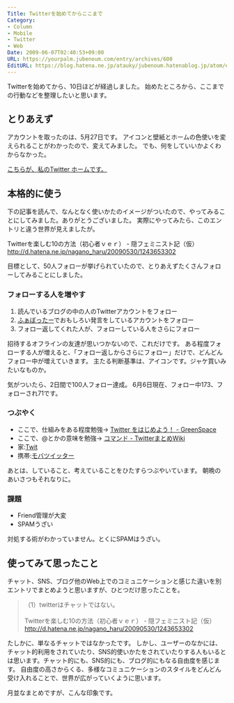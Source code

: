 ```yaml
---
Title: Twitterを始めてからここまで
Category:
- Column
- Mobile
- Twitter
- Web
Date: 2009-06-07T02:40:53+09:00
URL: https://yourpalm.jubenoum.com/entry/archives/600
EditURL: https://blog.hatena.ne.jp/atauky/jubenoum.hatenablog.jp/atom/entry/6653458415120885363
---
```


Twitterを始めてから、10日ほどが経過しました。
始めたところから、ここまでの行動などを整理したいと思います。

<h2>とりあえず</h2>
アカウントを取ったのは、5月27日です。
アイコンと壁紙とホームの色使いを変えられることがわかったので、変えてみました。
でも、何をしていいかよくわからなかった。

<a href="http://twitter.com/atauky" title="Takuya Y. (atauky) on Twitter">こちらが、私のTwitter ホームです。</a>

<h2>本格的に使う</h2>
下の記事を読んで、なんとなく使いかたのイメージがついたので、やってみることにしてみました。ありがとうございました。
実際にやってみたら、このエントリと違う世界が見えましたが。

Twitterを楽しむ10の方法（初心者ｖｅｒ） - 隠フェミニスト記（仮）
<a href="http://d.hatena.ne.jp/nagano_haru/20090530/1243653302">http://d.hatena.ne.jp/nagano_haru/20090530/1243653302</a>

目標として、50人フォローが挙げられていたので、とりあえずたくさんフォローしてみることにしました。
<!--more-->
<h3>フォローする人を増やす</h3>
<ol>
	<li>読んでいるブログの中の人のTwitterアカウントをフォロー</li>
	<li><a href="http://favotter.matope.com/" title="ふぁぼったー">ふぁぼったー</a>でおもしろい発言をしているアカウントをフォロー</li>
	<li>フォロー返してくれた人が、フォローしている人をさらにフォロー</li>
</ol>
招待するオフラインの友達が思いつかないので、これだけです。
ある程度フォローする人が増えると、「フォロー返しからさらにフォロー」だけで、どんどんフォロー中が増えていきます。
主たる判断基準は、アイコンです。ジャケ買いみたいなものか。

気がついたら、2日間で100人フォロー達成。
6月6日現在、フォロー中173、フォローされ71です。

<h3>つぶやく</h3>
<ul>
	<li>ここで、仕組みをある程度勉強→ <a href="http://www.greenspace.info/twitter/" title="Twitter をはじめよう！ - GreenSpace">Twitter をはじめよう！ - GreenSpace</a></li>
	<li>ここで、@とかの意味を勉強→ <a href="http://usy.jp/twitter/index.php?%E3%82%B3%E3%83%9E%E3%83%B3%E3%83%89" title="コマンド - TwitterまとめWiki">コマンド - TwitterまとめWiki</a></li>
	<li>家:<a href="http://cheebow.info/chemt/archives/2007/04/twitterwindowst.html" title="ヒビノアワ: Twitter用Windowsクライアント「Twit」できました">Twit</a></li>
	<li>携帯:<a href="http://movatwitter.jp/" title="モバツイッター">モバツイッター</a></li>
</ul>

あとは、していること、考えていることをひたすらつぶやいています。
朝晩のあいさつもそれなりに。

<h3>課題</h3>
<ul>
	<li>Friend管理が大変</li>
	<li>SPAMうざい</li>
</ul>
対処する術がわかっていません。とくにSPAMはうざい。


<h2>使ってみて思ったこと</h2>
チャット、SNS、ブログ他のWeb上でのコミュニケーションと感じた違いを別エントリでまとめようと思いますが、ひとつだけ思ったことを。

<blockquote cite="http://d.hatena.ne.jp/nagano_haru/20090530/1243653302" title="Twitterを楽しむ10の方法（初心者ｖｅｒ） - 隠フェミニスト記（仮）">（1）twitterはチャットではない。<br /><br />Twitterを楽しむ10の方法（初心者ｖｅｒ） - 隠フェミニスト記（仮）
<a href="http://d.hatena.ne.jp/nagano_haru/20090530/1243653302" title="Twitterを楽しむ10の方法（初心者ｖｅｒ） - 隠フェミニスト記（仮）">http://d.hatena.ne.jp/nagano_haru/20090530/1243653302</a></blockquote>

たしかに、単なるチャットではなかったです。
しかし、ユーザーのなかには、チャット的利用をされていたり、SNS的使いかたをされていたりする人もいるとは思います。チャット的にも、SNS的にも、ブログ的にもなる自由度を感じます。
自由度の高さからくる、多様なコミュニケーションのスタイルをどんどん受け入れることで、世界が広がっていくように思います。

月並なまとめですが、こんな印象です。
